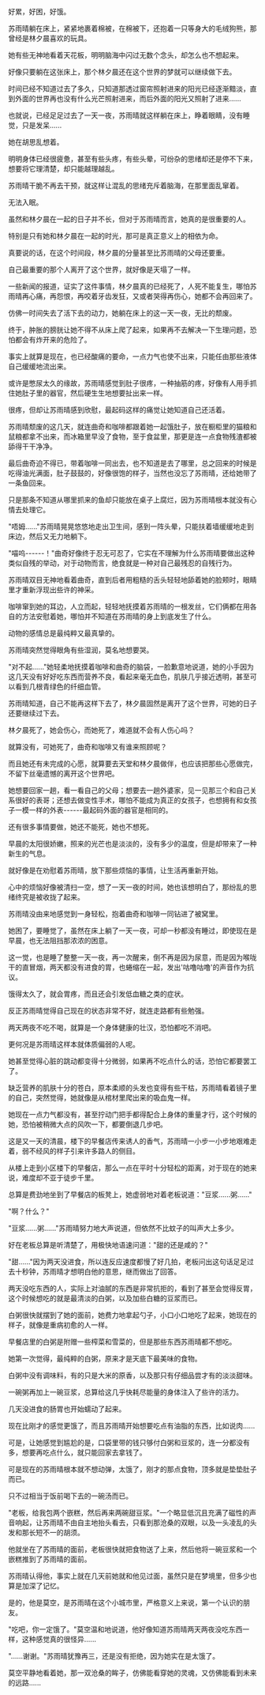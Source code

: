 <link rel="stylesheet" href="../../styles/text.css" />

好累，好困，好饿。

苏雨晴躺在床上，紧紧地裹着棉被，在棉被下，还抱着一只等身大的毛绒狗熊，那曾经是林夕晨喜欢的玩具。

她有些无神地看着天花板，明明脑海中闪过无数个念头，却怎么也不想起来。

好像只要躺在这张床上，那个林夕晨还在这个世界的梦就可以继续做下去。

时间已经不知道过去了多久，只知道那透过窗帘照射进来的阳光已经逐渐黯淡，直到外面的世界再也没有什么光芒照射进来，而后外面的阳光又照射了进来......

也就说，已经足足过去了一天一夜，苏雨晴就这样躺在床上，睁着眼睛，没有睡觉，只是发呆......

她在胡思乱想着。

明明身体已经很疲惫，甚至有些头疼，有些头晕，可纷杂的思绪却还是停不下来，想要将它理清楚，却只能越理越乱。

苏雨晴干脆不再去干预，就这样让混乱的思绪充斥着脑海，在那里面乱窜着。

无法入眠。

虽然和林夕晨在一起的日子并不长，但对于苏雨晴而言，她真的是很重要的人。

特别是只有她和林夕晨在一起的时光，那可是真正意义上的相依为命。

真要说的话，在这个时间段，林夕晨的分量甚至比苏雨晴的父母还要重。

自己最重要的那个人离开了这个世界，就好像是天塌了一样。

一些新闻的报道，证实了这件事情，林夕晨真的已经死了，人死不能复生，哪怕苏雨晴再心痛，再怨恨，再咬着牙齿发狂，又或者哭得再伤心，她都不会再回来了。

仿佛一时间失去了活下去的动力，她躺在床上的这一天一夜，无比的颓废。

终于，肿胀的膀胱让她不得不从床上爬了起来，如果再不去解决一下生理问题，恐怕都会有炸开来的危险了。

事实上就算是现在，也已经酸痛的要命，一点力气也使不出来，只能任由那些液体自己缓缓地流出来。

或许是憋尿太久的缘故，苏雨晴感觉到肚子很疼，一种抽筋的疼，好像有人用手抓住她肚子里的器官，然后硬生生地想要扯出来一样。

很疼，但却让苏雨晴感到欣慰，最起码这样的痛觉让她知道自己还活着。

苏雨晴颓废的这几天，就连曲奇和咖啡都跟着她一起饿肚子，放在橱柜里的猫粮和鼠粮都拿不出来，而冰箱里早没了食物，至于食盆里，那更是连一点食物残渣都被舔得干干净净。

最后曲奇迫不得已，带着咖啡一同出去，也不知道是去了哪里，总之回来的时候是吃得油光满面，肚子鼓鼓的，好像很饱的样子，当然也没忘了苏雨晴，还给她带了一条鱼回来。

只是那条不知道从哪里抓来的鱼却只能放在桌子上腐烂，因为苏雨晴根本就没有心情去处理它。

"唔姆......"苏雨晴晃晃悠悠地走出卫生间，感到一阵头晕，只能扶着墙缓缓地走到床边，然后又无力地躺下。

"喵呜------！"曲奇好像终于忍无可忍了，它实在不理解为什么苏雨晴要做出这种类似自残的举动，对于动物而言，绝食就是一种对自己最残忍的自残行为。

苏雨晴双目无神地看着曲奇，直到后者用粗糙的舌头轻轻地舔着她的脸颊时，眼睛里才重新浮现出些许的神采。

咖啡窜到她的耳边，人立而起，轻轻地抚摸着苏雨晴的一根发丝，它们俩都在用各自的方法安慰着她，哪怕并不知道在苏雨晴的身上到底发生了什么。

动物的感情总是最纯粹又最真挚的。

苏雨晴突然觉得眼角有些湿润，莫名地想要哭。

"对不起......"她轻柔地抚摸着咖啡和曲奇的脑袋，一脸歉意地说道，她的小手因为这几天没有好好吃东西而营养不良，看起来毫无血色，肌肤几乎接近透明，甚至可以看到几根青绿色的纤细血管。

苏雨晴知道，自己不能再这样下去了，林夕晨固然是离开了这个世界，可她的日子还要继续过下去。

林夕晨死了，她会伤心，而她死了，难道就不会有人伤心吗？

就算没有，可她死了，曲奇和咖啡又有谁来照顾呢？

而且她还有未完成的心愿，就算要去天堂和林夕晨做伴，也应该把那些心愿做完，不留下丝毫遗憾的离开这个世界吧。

她想要回家一趟，看一看自己的父母；想要去一趟外婆家，见一见那三个和自己关系很好的表哥；还想去做变性手术，哪怕不能成为真正的女孩子，也想拥有和女孩子一模一样的外表------最起码外面的器官是相同的。

还有很多事情要做，她还不能死，她也不想死。

早晨的太阳很娇嫩，照来的光芒也是淡淡的，没有多少的温度，但是却带来了一种新生的气息。

就好像是在劝慰着苏雨晴，放下那些烦恼的事情，让生活再重新开始。

心中的烦恼好像被清扫一空，想了一天一夜的时间，她也该想明白了，那纷乱的思绪终究是被收拢了起来。

苏雨晴没由来地感觉到一身轻松，抱着曲奇和咖啡一同钻进了被窝里。

她困了，要睡觉了，虽然在床上躺了一天一夜，可却一秒都没有睡过，即使现在是早晨，也无法阻挡那浓浓的困意。

这一觉，也是睡了整整一天一夜，再一次醒来，倒不再是因为尿意，而是因为喉咙干的直冒烟，两天都没有进食的胃，也蜷缩在一起，发出'咕噜咕噜'的声音作为抗议。

饿得太久了，就会胃疼，而且还会引发低血糖之类的症状。

反正苏雨晴觉得自己现在的状态非常不好，就连走路都有些勉强。

两天两夜不吃不喝，就算是一个身体健康的壮汉，恐怕都吃不消吧。

更何况是苏雨晴这样本就体质偏弱的人呢。

她甚至觉得心脏的跳动都变得十分微弱，如果再不吃点什么的话，恐怕它都要罢工了。

缺乏营养的肌肤十分的苍白，原本柔顺的头发也变得有些干枯，苏雨晴看着镜子里的自己，突然觉得，她就像是从棺材里爬出来的吸血鬼一样。

她现在一点力气都没有，甚至拧动门把手都得配合上身体的重量才行，这个时候的她，恐怕被稍微大点的风吹一下，都要倒退几步吧。

这是又一天的清晨，楼下的早餐店传来诱人的香气，苏雨晴一小步一小步地艰难走着，弱不经风的样子引来许多路人的侧目。

从楼上走到小区楼下的早餐店，那么一点在平时十分轻松的距离，对于现在的她来说，难度却不亚于徒步千里。

总算是费劲地坐到了早餐店的板凳上，她虚弱地对着老板说道："豆浆......粥......"

"啊？什么？"

"豆浆......粥......"苏雨晴努力地大声说道，但依然不比蚊子的叫声大上多少。

好在老板总算是听清楚了，用极快地语速问道："甜的还是咸的？"

"甜......"因为两天没进食，所以连反应速度都慢了好几拍，老板问出这句话足足过去十秒钟，苏雨晴才想明白他的意思，继而做出了回答。

两天没吃东西的人，实际上对油腻的东西是非常抗拒的，看到了甚至会觉得反胃，这个时候想吃的就是最清淡的白粥，以及加些白糖的豆浆而已。

白粥很快就摆到了她的面前，她费力地拿起勺子，小口小口地吃了起来，她现在的样子，就像是重病初愈的人一样。

早餐店里的白粥是附赠一些榨菜和雪菜的，但是那些东西苏雨晴都不想吃。

她第一次觉得，最纯粹的白粥，原来才是天底下最美味的食物。

白粥中没有调味料，有的只是大米的原香，以及那只有仔细品尝才有的淡淡甜味。

一碗粥再加上一碗豆浆，总算给这几乎快耗尽能量的身体注入了些许的活力。

几天没进食的肠胃也开始蠕动了起来。

现在比刚才的感觉更饿了，而且苏雨晴开始想要吃点有油脂的东西，比如说肉......

可是，让她感觉到尴尬的是，口袋里带的钱只够付白粥和豆浆的，连一分都没有多，想要再吃点什么，就只能回家去拿钱了。

可是现在的苏雨晴根本就不想动弹，太饿了，刚才的那点食物，顶多就是垫垫肚子而已。

只不过相当于饭前喝下去的一碗汤而已。

"老板，给我包两个嵌糕，然后再来两碗甜豆浆。"一个略显低沉且充满了磁性的声音响起，让苏雨晴不由自主地抬头看去，只看到那沧桑的双眼，以及一头凌乱的头发和那长短不一的胡须。

他就坐在了苏雨晴的面前，老板很快就把食物送了上来，然后他将一碗豆浆和一个嵌糕推到了苏雨晴的面前。

苏雨晴认得他，事实上就在几天前她就和他见过面，虽然只是在梦境里，但多少也算是加深了记忆。

是的，他是莫空，是苏雨晴在这个小城市里，严格意义上来说，第一个认识的朋友。

"吃吧，你一定饿了。"莫空温和地说道，他好像知道苏雨晴两天两夜没吃东西一样，这种感觉真的很怪异......

"......谢谢。"苏雨晴犹豫再三，还是没有拒绝，因为她实在是太饿了。

莫空平静地看着她，那一双沧桑的眸子，仿佛能看穿她的灵魂，又仿佛能看到未来的远路......
